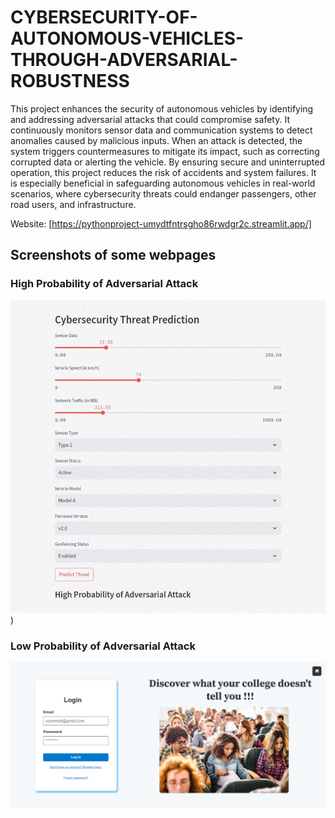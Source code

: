 # CYBERSECURITY-OF-AUTONOMOUS-VEHICLES-THROUGH-ADVERSARIAL-ROBUSTNESS
This project enhances the security of autonomous vehicles by identifying and addressing adversarial attacks that could compromise safety. It continuously monitors sensor data and communication systems to detect anomalies caused by malicious inputs. When an attack is detected, the system triggers countermeasures to mitigate its impact, such as correcting corrupted data or alerting the vehicle. By ensuring secure and uninterrupted operation, this project reduces the risk of accidents and system failures. It is especially beneficial in safeguarding autonomous vehicles in real-world scenarios, where cybersecurity threats could endanger passengers, other road users, and infrastructure.

Website: [https://pythonproject-umydtfntrsgho86rwdgr2c.streamlit.app/]
## Screenshots of some webpages
### High Probability of Adversarial Attack 
<img src="https://github.com/Pragati4566/CYBERSECURITY-OF-AUTONOMOUS-VEHICLES-THROUGH-ADVERSARIAL-ROBUSTNESS/blob/main/1732114524127.jpg?raw=true" alt="Image Description" width="1000" height="500"> )

### Low Probability of Adversarial Attack 
![alt text](https://github.com/College-Quora/Coura/blob/main/snippets/screencapture-coura-8zlld8b8j-coura-team-vercel-app-login-2023-03-25-01_37_25.png)
